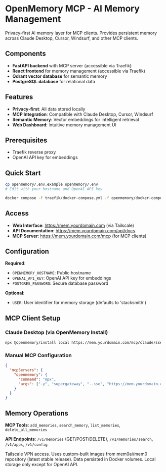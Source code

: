 # OpenMemory MCP - AI Memory Management

Privacy-first AI memory layer for MCP clients. Provides persistent memory across Claude Desktop, Cursor, Windsurf, and other MCP clients.

## Components
- **FastAPI backend** with MCP server (accessible via Traefik)
- **React frontend** for memory management (accessible via Traefik)
- **Qdrant vector database** for semantic memory
- **PostgreSQL database** for relational data

## Features
- **Privacy-first**: All data stored locally
- **MCP Integration**: Compatible with Claude Desktop, Cursor, Windsurf
- **Semantic Memory**: Vector embeddings for intelligent retrieval
- **Web Dashboard**: Intuitive memory management UI

## Prerequisites
- Traefik reverse proxy
- OpenAI API key for embeddings

## Quick Start

```bash
cp openmemory/.env.example openmemory/.env
# Edit with your hostname and OpenAI API key

docker compose -f traefik/docker-compose.yml -f openmemory/docker-compose.yml up -d
```

## Access
- **Web Interface**: https://mem.yourdomain.com (via Tailscale)
- **API Documentation**: https://mem.yourdomain.com/api/docs
- **MCP Server**: https://mem.yourdomain.com/mcp (for MCP clients)

## Configuration

**Required**:
- `OPENMEMORY_HOSTNAME`: Public hostname
- `OPENAI_API_KEY`: OpenAI API key for embeddings
- `POSTGRES_PASSWORD`: Secure database password

**Optional**:
- `USER`: User identifier for memory storage (defaults to 'stacksmith')

## MCP Client Setup

### Claude Desktop (via OpenMemory Install)
```bash
npx @openmemory/install local https://mem.yourdomain.com/mcp/claude/sse/your-user-id --client claude
```

### Manual MCP Configuration
```json
{
  "mcpServers": {
    "openmemory": {
      "command": "npx",
      "args": ["-y", "supergateway", "--sse", "https://mem.yourdomain.com/mcp/claude/sse/your-user-id"]
    }
  }
}
```

## Memory Operations

**MCP Tools**: `add_memories`, `search_memory`, `list_memories`, `delete_all_memories`

**API Endpoints**: `/v1/memories` (GET/POST/DELETE), `/v1/memories/search`, `/v1/apps`, `/v1/config`

Tailscale VPN access. Uses custom-built images from mem0ai/mem0 repository (latest stable release). Data persisted in Docker volumes. Local storage only except for OpenAI API.